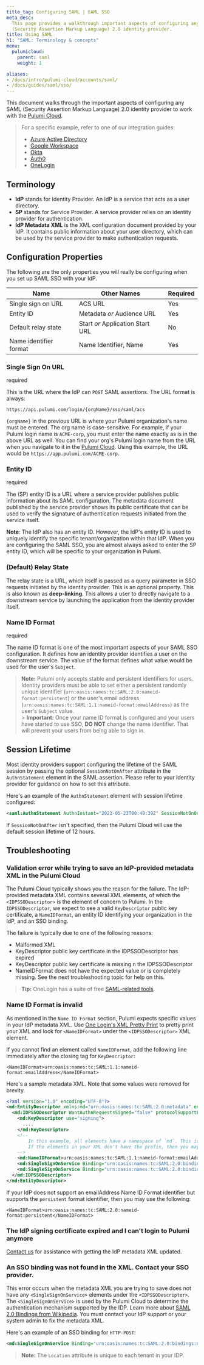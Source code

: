 ```yaml
---
title_tag: Configuring SAML | SAML SSO
meta_desc:
  This page provides a walkthrough important aspects of configuring any SAML
  (Security Assertion Markup Language) 2.0 identity provider.
title: Using SAML
h1: "SAML: Terminology & concepts"
menu:
  pulumicloud:
    parent: saml
    weight: 1

aliases:
- /docs/intro/pulumi-cloud/accounts/saml/
- /docs/guides/saml/sso/
---
```


This document walks through the important aspects of configuring any SAML (Security Assertion Markup Language) 2.0 identity provider to work
with the [Pulumi Cloud](/docs/pulumi-cloud/).

> For a specific example, refer to one of our integration guides:
>
> - [Azure Active Directory](/docs/pulumi-cloud/access-management/saml/aad/)
> - [Google Workspace](/docs/pulumi-cloud/access-management/saml/gsuite/)
> - [Okta](/docs/pulumi-cloud/access-management/saml/okta/)
> - [Auth0](/docs/pulumi-cloud/access-management/saml/auth0/)
> - [OneLogin](/docs/pulumi-cloud/access-management/saml/onelogin/)

## Terminology

- **IdP** stands for Identity Provider. An IdP is a service that acts as a user directory.
- **SP** stands for Service Provider. A service provider relies on an identity provider for authentication.
- **IdP Metadata XML** is the XML configuration document provided by your IdP. It contains public information about your user directory,
  which can be used by the service provider to make authentication requests.

## Configuration Properties

The following are the only properties you will really be configuring when you set up SAML SSO with your IdP.

| Name                   | Other Names                      | Required |
| ---------------------- | -------------------------------- | -------- |
| Single sign on URL     | ACS URL                          | Yes      |
| Entity ID              | Metadata _or_ Audience URL       | Yes      |
| Default relay state    | Start _or_ Application Start URL | No       |
| Name identifier format | Name Identifier, Name            | Yes      |

### Single Sign On URL

<span class="badge badge-required">required</span>

This is the URL where the IdP can `POST` SAML assertions. The URL format is always:

`https://api.pulumi.com/login/{orgName}/sso/saml/acs`

`{orgName}` in the previous URL is where your Pulumi organization's name must be entered. The org name is case-sensitive. For example, if your Pulumi login name is `ACME-corp`, you must enter the name exactly as is in the above URL as well. You can find your org's Pulumi login name from the URL when you navigate to it in the [Pulumi Cloud](https://app.pulumi.com). Using this example, the URL would be `https://app.pulumi.com/ACME-corp`.

### Entity ID

<span class="badge badge-required">required</span>

The (SP) entity ID is a URL where a service provider publishes public information about its SAML configuration. The metadata document published by the service provider shows its public certificate that can be used to verify the signature of authentication requests initiated from the service itself.

**Note**: The IdP also has an entity ID. However, the IdP's entity ID is used to uniquely identify the specific tenant/organization within that IdP. When you are configuring the SAML SSO, you are almost always asked to enter the SP entity ID, which will be specific to your organization in Pulumi.

### (Default) Relay State

The relay state is a URL, which itself is passed as a query parameter in SSO requests initiated by the identity provider. This is an optional property. This is also known as **deep-linking**. This allows a user to directly navigate to a downstream service by launching the application from the identity provider itself.

### Name ID Format

<span class="badge badge-required">required</span>

The name ID format is one of the most important aspects of your SAML SSO configuration. It defines how an identity provider identifies a user on the downstream service. The value of the format defines what value would be used for the user's `Subject`.

> **Note:** Pulumi only accepts stable and persistent identifiers for users. Identity providers must be able to set either a persistent randomly unique identifier (`urn:oasis:names:tc:SAML:2.0:nameid-format:persistent`) or the user's email address (`urn:oasis:names:tc:SAML:1.1:nameid-format:emailAddress`) as the user's `Subject` value.
> <br /> > **Important:** Once your name ID format is configured and your users have started to use SSO, **DO NOT** change the name identifier. That will prevent your users from being able to sign in.

## Session Lifetime

Most identity providers support configuring the lifetime of the SAML session by passing the optional `SessionNotOnAfter` attribute in the `AuthnStatement` element in the SAML assertion. Please refer to your identity provider for guidance on how to set this attribute.

Here's an example of the `AuthnStatement` element with session lifetime configured:

```xml
<saml:AuthnStatement AuthnInstant="2023-05-23T00:49:39Z" SessionNotOnOrAfter="2023-05-23T10:49:39Z" SessionIndex="...">
```

If `SessionNotOnAfter` isn't specified, then the Pulumi Cloud will use the default session lifetime of 12 hours.

## Troubleshooting

### Validation error while trying to save an IdP-provided metadata XML in the Pulumi Cloud

The Pulumi Cloud typically shows you the reason for the failure. The IdP-provided metadata XML
contains several XML elements, of which the `<IDPSSODescriptor>` is the element of concern to Pulumi. In the `IDPSSODescriptor`, we expect to see a valid `KeyDescriptor` public key certificate, a `NameIDFormat`, an entity ID identifying your organization in the IdP, and an SSO binding.

The failure is typically due to one of the following reasons:

- Malformed XML
- KeyDescriptor public key certificate in the IDPSSODescriptor has expired
- KeyDescriptor public key certificate is missing n the IDPSSODescriptor
- NameIDFormat does not have the expected value or is completely missing. See the next troubleshooting topic for help on this.

> **Tip:** OneLogin has a suite of free [SAML-related tools](https://www.samltool.com/prettyprint.php).

### Name ID Format is invalid

As mentioned in the `Name ID Format` section, Pulumi expects specific values in your IdP metadata XML.
Use [One Login's XML Pretty Print](https://www.samltool.com/prettyprint.php) to pretty print your XML and look for `<NameIDFormat>` under the `<IDPSSODescriptor>` XML element.

If you cannot find an element called `NameIDFormat`, add the following line immediately after the closing tag for `KeyDescriptor`:

`<NameIDFormat>urn:oasis:names:tc:SAML:1.1:nameid-format:emailAddress</NameIDFormat>`

Here's a sample metadata XML. Note that some values were removed for brevity.

```xml
<?xml version="1.0" encoding="UTF-8"?>
<md:EntityDescriptor xmlns:md="urn:oasis:names:tc:SAML:2.0:metadata" entityID="...">
  <md:IDPSSODescriptor WantAuthnRequestsSigned="false" protocolSupportEnumeration="urn:oasis:names:tc:SAML:2.0:protocol">
    <md:KeyDescriptor use="signing">
      ....
    </md:KeyDescriptor>
    <!--
        In this example, all elements have a namespace of `md`. This is why the NameIDFormat has a prefix of `md:`.
        If the elements in your XML don't have the prefix, then you may skip that.
    -->
    <md:NameIDFormat>urn:oasis:names:tc:SAML:1.1:nameid-format:emailAddress</md:NameIDFormat>
    <md:SingleSignOnService Binding="urn:oasis:names:tc:SAML:2.0:bindings:HTTP-POST" Location="..."/>
    <md:SingleSignOnService Binding="urn:oasis:names:tc:SAML:2.0:bindings:HTTP-Redirect" Location="..."/>
  </md:IDPSSODescriptor>
</md:EntityDescriptor>
```

If your IdP does not support an emailAddress Name ID Format identifier but supports the `persistent` format identifier, then you may use the following:

`<NameIDFormat>urn:oasis:names:tc:SAML:2.0:nameid-format:persistent</NameIDFormat>`

### The IdP signing certificate expired and I can't login to Pulumi anymore

[Contact us](/about#contact-us) for assistance with getting the IdP metadata XML updated.

### An SSO binding was not found in the XML. Contact your SSO provider.

This error occurs when the metadata XML you are trying to save does not have any `<SingleSignOnService>` elements under the `<IDPSSODescriptor>`. The `<SingleSignOnService>` is used by the Pulumi Cloud to determine the authentication mechanism supported by the IDP. Learn more about [SAML 2.0 Bindings from Wikipedia](https://en.wikipedia.org/wiki/SAML_2.0#SAML_2.0_Bindings). You must contact your IdP support or your system admin to fix the metadata XML.

Here's an example of an SSO binding for `HTTP-POST`:

```xml
<md:SingleSignOnService Binding="urn:oasis:names:tc:SAML:2.0:bindings:HTTP-POST" Location="..."/>
```

> **Note:** The `Location` attribute is unique to each tenant in your IDP.
